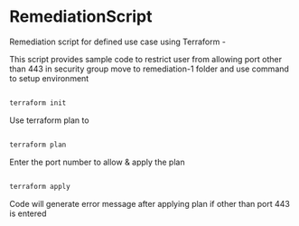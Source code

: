 # RemediationScript
Remediation script for defined use case using Terraform - 

This script provides sample code to restrict user from allowing port other than 443 in security group
move to remediation-1 folder and use command to setup environment

```cmd

terraform init

```
Use terraform plan to 

```cmd

terraform plan

```

Enter the port number to allow & apply the plan 

```cmd

terraform apply

```

Code will generate error message after applying plan if other than port 443 is entered

